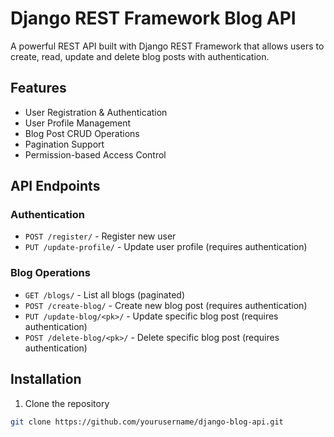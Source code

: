 # Django REST Framework Blog API

A powerful REST API built with Django REST Framework that allows users to create, read, update and delete blog posts with authentication.

## Features

- User Registration & Authentication
- User Profile Management
- Blog Post CRUD Operations
- Pagination Support
- Permission-based Access Control

## API Endpoints

### Authentication
- `POST /register/` - Register new user
- `PUT /update-profile/` - Update user profile (requires authentication)

### Blog Operations
- `GET /blogs/` - List all blogs (paginated)
- `POST /create-blog/` - Create new blog post (requires authentication)
- `PUT /update-blog/<pk>/` - Update specific blog post (requires authentication)
- `POST /delete-blog/<pk>/` - Delete specific blog post (requires authentication)

## Installation

1. Clone the repository
```bash
git clone https://github.com/yourusername/django-blog-api.git
